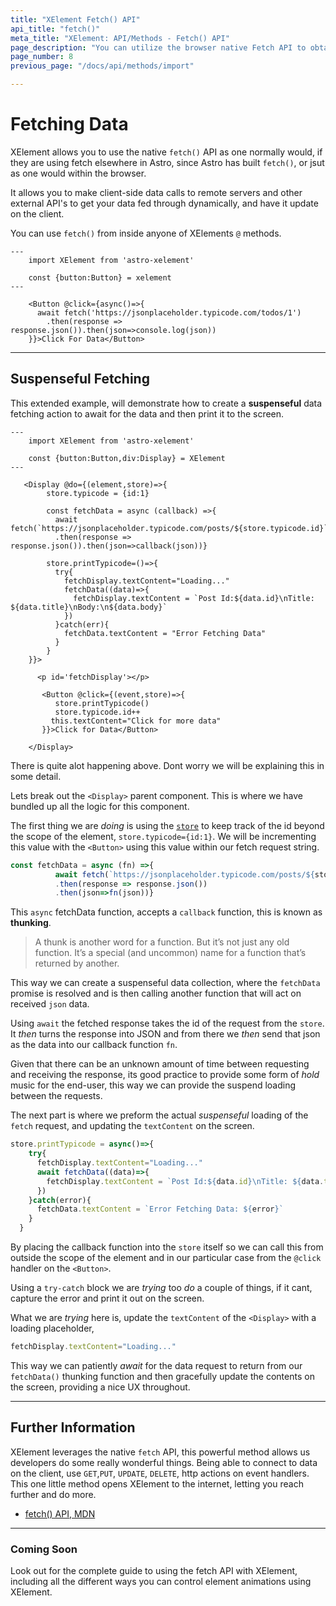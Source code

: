 ```yaml
---
title: "XElement Fetch() API"
api_title: "fetch()"
meta_title: "XElement: API/Methods - Fetch() API"
page_description: "You can utilize the browser native Fetch API to obtain data on the client and be able to use it directly within the XElement"
page_number: 8
previous_page: "/docs/api/methods/import"

---
```

# Fetching Data

XElement allows you to use the native `fetch()` API as one normally would, if they are using fetch elsewhere in Astro, since Astro has built `fetch()`, or jsut as one would within the browser.

It allows you to make client-side data calls to remote servers and other external API's to get your data fed through dynamically, and have it update on the client.

You can use `fetch()` from inside anyone of XElements `@` methods.

```astro
---
    import XElement from 'astro-xelement'

    const {button:Button} = xelement
---

    <Button @click={async()=>{
      await fetch('https://jsonplaceholder.typicode.com/todos/1')
        .then(response => response.json()).then(json=>console.log(json))
    }}>Click For Data</Button>

```

-----

## Suspenseful Fetching

This extended example, will demonstrate how to create a **suspenseful** data fetching action to await for the data and then print it to the screen.

```astro
---
    import XElement from 'astro-xelement'

    const {button:Button,div:Display} = XElement
---

   <Display @do={(element,store)=>{
        store.typicode = {id:1}

        const fetchData = async (callback) =>{
          await fetch(`https://jsonplaceholder.typicode.com/posts/${store.typicode.id}`)
          .then(response => response.json()).then(json=>callback(json))}
        
        store.printTypicode=()=>{
          try{
            fetchDisplay.textContent="Loading..."
            fetchData((data)=>{
              fetchDisplay.textContent = `Post Id:${data.id}\nTitle: ${data.title}\nBody:\n${data.body}`
            })
          }catch(err){
            fetchData.textContent = "Error Fetching Data"
          }
        }
    }}>

      <p id='fetchDisplay'></p>
    
       <Button @click={(event,store)=>{
          store.printTypicode()
          store.typicode.id++
         this.textContent="Click for more data"
       }}>Click for Data</Button>

    </Display>
```

There is quite alot happening above. Dont worry we will be explaining this in some detail.

Lets break out the `<Display>` parent component. This is where we have bundled up all the logic for this component.

The first thing we are *doing* is using the [`store`](/docs/api/methods/store) to keep track of the id beyond the scope of the element, `store.typicode={id:1}`. We will be incrementing this value with the `<Button>` using this value within our fetch request string.

```jsx
const fetchData = async (fn) =>{
          await fetch(`https://jsonplaceholder.typicode.com/posts/${store.typicode.id}`)
          .then(response => response.json())
          .then(json=>fn(json))}
```

This `async` fetchData function, accepts a `callback` function, this is known as **thunking**.

> A thunk is another word for a function. But it’s not just any old function. It’s a special (and uncommon) name for a function that’s returned by another.

This way we can create a suspenseful data collection, where the `fetchData` promise is resolved and is then calling another function that will act on received `json` data.

Using `await` the fetched response takes the id of the request from the `store`. It *then* turns the response into JSON and from there we *then* send that json as the data into our callback function `fn`.

Given that there can be an unknown amount of time between requesting and receiving the response, its good practice to provide some form of *hold* music for the end-user, this way we can provide the suspend loading between the requests.

The next part is where we preform the actual *suspenseful* loading of the `fetch` request, and updating the `textContent` on the screen.

```jsx
store.printTypicode = async()=>{
    try{
      fetchDisplay.textContent="Loading..."
      await fetchData((data)=>{
        fetchDisplay.textContent = `Post Id:${data.id}\nTitle: ${data.title}\nBody:\n${data.body}`
      })
    }catch(error){
      fetchData.textContent = `Error Fetching Data: ${error}`
    }
  }
```

By placing the callback function into the `store` itself so we can call this from outside the scope of the element and in our particular case from the `@click` handler on the `<Button>`.

Using a `try-catch` block we are *trying* too *do* a couple of things, if it cant, capture the error and print it out on the screen.

What we are *trying* here is, update the `textContent` of the `<Display>` with a loading placeholder,

```js
fetchDisplay.textContent="Loading..."
```

This way we can patiently *await* for the data request to return from our `fetchData()` thunking function and then gracefully update the contents on the screen, providing a nice UX throughout.  

------

## Further Information

XElement leverages the native `fetch` API, this powerful method allows us developers do some really wonderful things. Being able to connect to data on the client, use `GET`,`PUT`, `UPDATE`, `DELETE`, http actions on event handlers. This one little method opens XElement to the internet, letting you reach further and do more.  

- [fetch() API, MDN](https://developer.mozilla.org/en-US/docs/Web/API/fetch)

-----

### **Coming Soon**  

Look out for the complete guide to using the fetch API with XElement, including all the different ways you can control element animations using XElement.